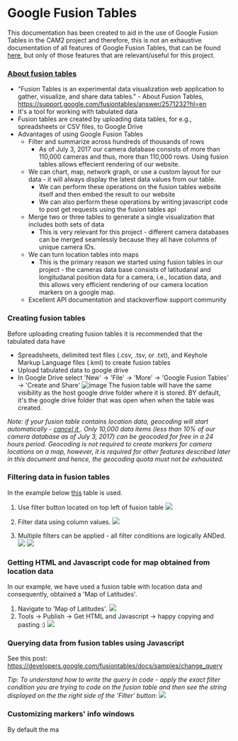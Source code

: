 # Google Fusion Tables

This documentation has been created to aid in the use of Google Fusion Tables in the CAM2 project and therefore, this is not an exhaustive documentation of all features of Google Fusion Tables, that can be found [here](https://developers.google.com/fusiontables/), but only of those features that are relevant/useful for this project.

### [About fusion tables](https://support.google.com/fusiontables/answer/2571232?hl=en)
 - "Fusion Tables is an experimental data visualization web application to gather, visualize, and share data tables." - About Fusion Tables, https://support.google.com/fusiontables/answer/2571232?hl=en
 - It's a tool for working with tabulated data
 - Fusion tables are created by uploading data tables, for e.g., spreadsheets or CSV files, to Google Drive
 - Advantages of using Google Fusion Tables
   * Filter and summarize across hundreds of thousands of rows
      * As of July 3, 2017 our camera database consists of more than 110,000 cameras and thus, more than 110,000 rows. Using fusion tables allows effecient rendering of our website.
   * We can chart, map, network graph, or use a custom layout for our data - it will always display the latest data values from our table. 
      * We can perform these operations on the fusion tables website itself and then embed the result to our website
      * We can also perform these operations by writing javascript code to post get requests using the fusion tables api
   * Merge two or three tables to generate a single visualization that includes both sets of data
      * This is very relevant for this project - different camera databases can be merged seamlessly because they all have columns of unique camera IDs.
   * We can turn location tables into maps
      * This is the primary reason we started using fusion tables in our project - the cameras data base consists of latitudanal and longitudanal position data for a camera, i.e., location data, and this allows very efficient rendering of our camera location markers on a google map.
   * Excellent API documentation and stackoverflow support community
 
### Creating fusion tables
Before uploading creating fusion tables it is recommended that the tabulated data have 
- Spreadsheets, delimited text files (.csv, .tsv, or .txt), and Keyhole Markup Language files (.kml) to create fusion tables
- Upload tabulated data to google drive
- In Google Drive select 'New' -> 'File' -> 'More' -> 'Google Fusion Tables' -> 'Create and Share'
![image](https://github.com/PurdueCAM2Project/CAM2WebUI/blob/adddocumentation_fusiontables/docs/static/images_for_docs/create%20new%20fusion%20table%20.png)
The fusion table will have the same visibility as the host google drive folder where it is stored. BY default, it's the google drive folder that was open when when the table was created.

<i> Note: if your fusion table contains location data, geocoding will start automatically - <u> cancel it </u>. Only 10,000 data items (less than 10% of our camera database as of July 3, 2017) can be geocoded for free in a 24 hours period. Geocoding is not required to create markers for camera locations on a map, however, it is required for other features described later in this document and hence, the geocoding quota must not be exhausted. </i>

### Filtering data in fusion tables
In the example below [this](https://fusiontables.google.com/DataSource?docid=1XszW34wSZP2dW4tfBJxX_Tnvmvvqnumd31WMIlxg#rows:id=1) table is used.

1. Use filter button located on top left of fusion table
![](https://github.com/PurdueCAM2Project/CAM2WebUI/blob/adddocumentation_fusiontables/docs/static/images_for_docs/filter%20button.png)

2. Filter data using column values.
![](https://github.com/PurdueCAM2Project/CAM2WebUI/blob/adddocumentation_fusiontables/docs/static/images_for_docs/filter%20by%20columns.png)

3. Multiple filters can be applied - all filter conditions are logically ANDed.
![](https://github.com/PurdueCAM2Project/CAM2WebUI/blob/adddocumentation_fusiontables/docs/static/images_for_docs/can%20apply%20multiple%20filters.png)
![](https://github.com/PurdueCAM2Project/CAM2WebUI/blob/adddocumentation_fusiontables/docs/static/images_for_docs/filter%20conditions%20are%20logically%20ANDed.png)

### Getting HTML and Javascript code for map obtained from location data
In our example, we have used a fusion table with location data and consequently, obtained a 'Map of Latitudes'.

1. Navigate to 'Map of Latitudes'.
![](https://github.com/PurdueCAM2Project/CAM2WebUI/blob/adddocumentation_fusiontables/docs/static/images_for_docs/Map%20of%20Latitudes%20Page.png)
2. Tools -> Publish -> Get HTML and Javascript -> happy copying and pasting :)
![](https://github.com/PurdueCAM2Project/CAM2WebUI/blob/adddocumentation_fusiontables/docs/static/images_for_docs/Getting%20html%20and%20javascript%20code%20using%20Publish%20tool.png)

### Querying data from fusion tables using Javascript
See this post: https://developers.google.com/fusiontables/docs/samples/change_query

<i> Tip: To understand how to write the query in code - apply the exact filter condition you are trying to code on the fusion table and then see the string displayed on the the right side of the 'Filter' button: </i>
 ![](https://github.com/PurdueCAM2Project/CAM2WebUI/blob/adddocumentation_fusiontables/docs/static/images_for_docs/filter%20conditions%20are%20logically%20ANDed.png)

### Customizing markers' info windows

By default the ma
